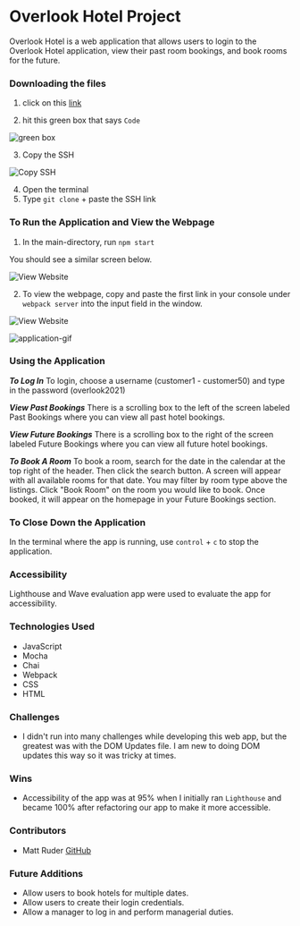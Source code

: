 # Overlook Hotel Project

Overlook Hotel is a web application that allows users to login to the Overlook Hotel application, view their past room bookings,
and book rooms for the future.

### **Downloading the files**

1. click on this [link](https://github.com/mattruder/overlookProject)

2. hit this green box that says `Code`

![green box]()

3. Copy the SSH

![Copy SSH]()

4. Open the terminal
5. Type `git clone` + paste the SSH link


### **To Run the Application and View the Webpage**


1. In the main-directory, run `npm start`

You should see a similar screen below.

![View Website](https://user-images.githubusercontent.com/89413678/161453492-049643ab-135d-4d7a-a86a-7802d8468ac8.png)

2. To view the webpage, copy and paste the first link in your console under `webpack server` into the input field in the window.

![View Website](https://user-images.githubusercontent.com/89413678/161453609-03cf671a-359b-4668-af50-85df2e7f1f25.png)

![application-gif](https://user-images.githubusercontent.com/36666973/165350930-fe6664d3-1dc9-46c2-9a7f-47f350d251e3.gif)



### **Using the Application**

**_To Log In_**
To login, choose a username (customer1 - customer50) and type in the password (overlook2021)

**_View Past Bookings_**
There is a scrolling box to the left of the screen labeled Past Bookings where you can view all past hotel bookings.


**_View Future Bookings_**
There is a scrolling box to the right of the screen labeled Future Bookings where you can view all future hotel bookings.

**_To Book A Room_**
To book a room, search for the date in the calendar at the top right of the header. Then click the search button. A screen will appear with all available rooms for that date. You may filter by room type above the listings. Click "Book Room" on the room you would like to book. Once booked, it will appear on the homepage in your Future Bookings section.

### **To Close Down the Application**

In the terminal where the app is running, use `control` + `c` to stop the application.

### **Accessibility**

Lighthouse and Wave evaluation app were used to evaluate the app for accessibility.

### **Technologies Used**
- JavaScript
- Mocha
- Chai
- Webpack
- CSS
- HTML

### **Challenges**
-  I didn't run into many challenges while developing this web app, but the greatest was with the DOM Updates file. I am new to doing DOM updates this way so it was tricky at times.

### **Wins**
- Accessibility of the app was at 95% when I initially ran `Lighthouse` and became 100% after refactoring our app to make it more accessible.

### **Contributors**
- Matt Ruder [GitHub](https://github.com/mattruder)

### **Future Additions**
- Allow users to book hotels for multiple dates.
- Allow users to create their login credentials.
- Allow a manager to log in and perform managerial duties.
